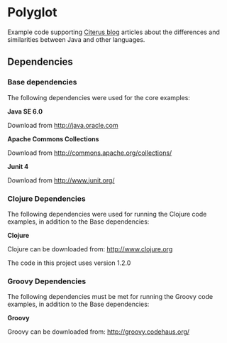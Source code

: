 # Polyglot

Example code supporting [Citerus blog](http://www.citerus.se/blogg/) articles about the differences and similarities between Java and other languages. 

## Dependencies

### Base dependencies

The following dependencies were used for the core examples:

**Java SE 6.0**

Download from http://java.oracle.com

**Apache Commons Collections**

Download from http://commons.apache.org/collections/

**Junit 4**

Download from http://www.junit.org/ 

### Clojure Dependencies

The following dependencies were used for running the Clojure code examples, in addition to the Base dependencies:

**Clojure**

Clojure can be downloaded from: http://www.clojure.org

The code in this project uses version 1.2.0 

### Groovy Dependencies

The following dependencies must be met for running the Groovy code examples, in addition to the Base dependencies:

**Groovy**

Groovy can be downloaded from: http://groovy.codehaus.org/ 
